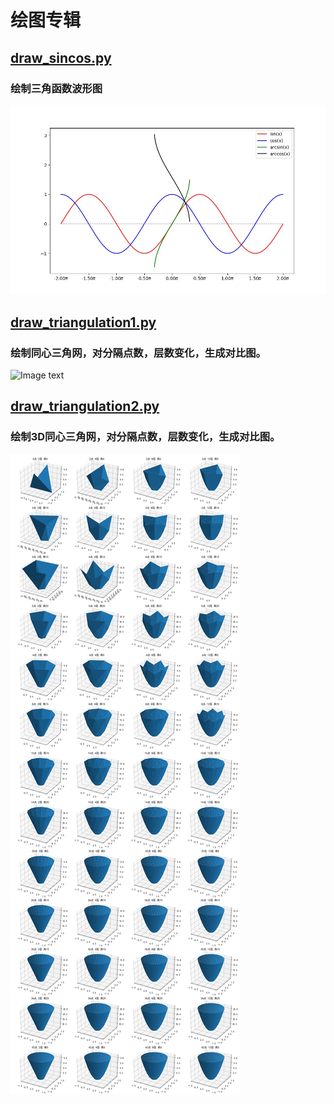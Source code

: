 # 绘图专辑


## [draw_sincos.py](draw_sin.py)
### 绘制三角函数波形图
![Image text](images/draw_sin_result.jpg)


## [draw_triangulation1.py](draw_triangulation1.py)
### 绘制同心三角网，对分隔点数，层数变化，生成对比图。
![Image text](images/draw_triangulation1_result.jpg)

## [draw_triangulation2.py](draw_triangulation2.py)
### 绘制3D同心三角网，对分隔点数，层数变化，生成对比图。
![Image text](images/draw_triangulation2_result.jpg)

